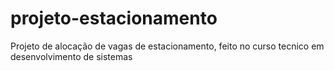 # projeto-estacionamento
Projeto de alocação de vagas de estacionamento, feito no curso tecnico em desenvolvimento de sistemas
